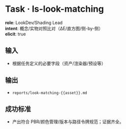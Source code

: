 # Task · ls-look-matching

**role**: LookDev/Shading Lead  
**intent**: 概念/实物对照比对（ΔE/直方图/侧-by-侧）  
**elicit**: true

## 输入

- 根据任务定义的必要字段（资产/渲染器/预设等）

## 输出

- `reports/look-matching-{{asset}}.md`

## 成功标准

- 产出符合 PBR/颜色管理/版本与路径令牌规范；证据齐全。
